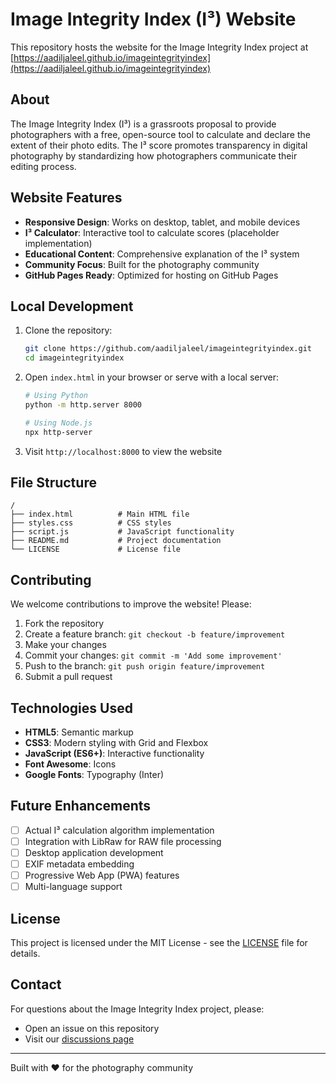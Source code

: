 # Image Integrity Index (I³) Website

This repository hosts the website for the Image Integrity Index project at [https://aadiljaleel.github.io/imageintegrityindex](https://aadiljaleel.github.io/imageintegrityindex)

## About

The Image Integrity Index (I³) is a grassroots proposal to provide photographers with a free, open-source tool to calculate and declare the extent of their photo edits. The I³ score promotes transparency in digital photography by standardizing how photographers communicate their editing process.

## Website Features

- **Responsive Design**: Works on desktop, tablet, and mobile devices
- **I³ Calculator**: Interactive tool to calculate scores (placeholder implementation)
- **Educational Content**: Comprehensive explanation of the I³ system
- **Community Focus**: Built for the photography community
- **GitHub Pages Ready**: Optimized for hosting on GitHub Pages

## Local Development

1. Clone the repository:
   ```bash
   git clone https://github.com/aadiljaleel/imageintegrityindex.git
   cd imageintegrityindex
   ```

2. Open `index.html` in your browser or serve with a local server:
   ```bash
   # Using Python
   python -m http.server 8000
   
   # Using Node.js
   npx http-server
   ```

3. Visit `http://localhost:8000` to view the website

## File Structure

```
/
├── index.html          # Main HTML file
├── styles.css          # CSS styles
├── script.js           # JavaScript functionality
├── README.md           # Project documentation
└── LICENSE             # License file
```

## Contributing

We welcome contributions to improve the website! Please:

1. Fork the repository
2. Create a feature branch: `git checkout -b feature/improvement`
3. Make your changes
4. Commit your changes: `git commit -m 'Add some improvement'`
5. Push to the branch: `git push origin feature/improvement`
6. Submit a pull request

## Technologies Used

- **HTML5**: Semantic markup
- **CSS3**: Modern styling with Grid and Flexbox
- **JavaScript (ES6+)**: Interactive functionality
- **Font Awesome**: Icons
- **Google Fonts**: Typography (Inter)

## Future Enhancements

- [ ] Actual I³ calculation algorithm implementation
- [ ] Integration with LibRaw for RAW file processing
- [ ] Desktop application development
- [ ] EXIF metadata embedding
- [ ] Progressive Web App (PWA) features
- [ ] Multi-language support

## License

This project is licensed under the MIT License - see the [LICENSE](LICENSE) file for details.

## Contact

For questions about the Image Integrity Index project, please:
- Open an issue on this repository
- Visit our [discussions page](https://github.com/aadiljaleel/imageintegrityindex/discussions)

---

Built with ❤️ for the photography community

